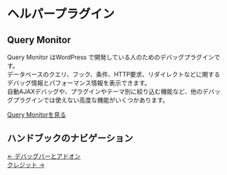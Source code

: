 # ヘルパープラグイン

## Query Monitor

Query Monitor はWordPress で開発している人のためのデバッグプラグインです。  
データベースのクエリ、フック、条件、HTTP要求、リダイレクトなどに関するデバッグ情報とパフォーマンス情報を表示できます。  
自動AJAXデバッグや、プラグインやテーマ別に絞り込む機能など、他のデバッグプラグインでは使えない高度な機能がいくつかあります。

[Query Monitorを見る](developer-tools/helper-plugins/index.md)

## ハンドブックのナビゲーション
[← デバッグバーとアドオン](../developer-tools/debug-bar-and-add-ons/index.md)  
[クレジット →](../credits/index.md)
